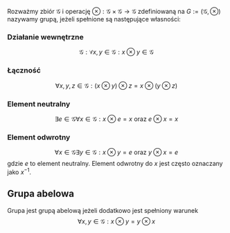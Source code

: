Rozważmy zbiór $\mathcal{G}$ i operację $\otimes:\mathcal{G}\times\mathcal{G}\to\mathcal{G}$ zdefiniowaną na $G :=(\mathcal{G}, \otimes)$ nazywamy grupą, jeżeli spełnione są następujące własności:
### Działanie wewnętrzne
$$
\mathcal{G}:\forall{x, y\in\mathcal{G}}:x\otimes y \in \mathcal{G}
$$
### Łączność 
$$
\forall{x, y,z\in\mathcal{G}}:(x\otimes y )\otimes z=x\otimes(y\otimes z)
$$
### Element neutralny
$$
\exists e \in \mathcal{G} \forall x \in \mathcal{G}: x \otimes e = x \text{ oraz } e\otimes x = x
$$
### Element odwrotny 
$$
\forall x \in \mathcal{G} \exists y \in \mathcal{G}: x \otimes y = e \text{ oraz } y \otimes x = e 
$$
gdzie $e$ to element neutralny. Element odwrotny do $x$ jest często oznaczany jako $x^{-1}$.

## Grupa abelowa
Grupa jest grupą abelową jeżeli dodatkowo jest spełniony warunek
$$
\forall x,y\in \mathcal{G}: x\otimes y = y \otimes x
$$
